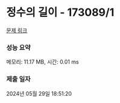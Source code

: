 # 정수의 길이 - 173089/1 

[문제 링크](https://level.goorm.io/exam/173089/%EC%A0%95%EC%88%98%EC%9D%98-%EA%B8%B8%EC%9D%B4/quiz/1) 

### 성능 요약

메모리: 11.17 MB, 시간: 0.01 ms

### 제출 일자

2024년 05월 29일 18:51:20

